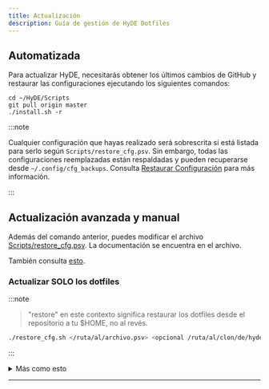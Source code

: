 ```yaml
---
title: Actualización
description: Guía de gestión de HyDE Dotfiles
---
```


## Automatizada

Para actualizar HyDE, necesitarás obtener los últimos cambios de GitHub y restaurar las configuraciones ejecutando los siguientes comandos:

```shell
cd ~/HyDE/Scripts
git pull origin master
./install.sh -r
```

:::note

Cualquier configuración que hayas realizado será sobrescrita si está listada para serlo según `Scripts/restore_cfg.psv`.
Sin embargo, todas las configuraciones reemplazadas están respaldadas y pueden recuperarse desde `~/.config/cfg_backups`.
Consulta [Restaurar Configuración](/hyde/installation/restore/) para más información.

:::

## Actualización avanzada y manual

Además del comando anterior, puedes modificar el archivo [Scripts/restore_cfg.psv](https://github.com/HyDE-Project/HyDE/blob/master/Scripts/restore_cfg.psv). La documentación se encuentra en el archivo.

También consulta [esto](../resources/restore.md).

### Actualizar SOLO los dotfiles

:::note

> "restore" en este contexto significa restaurar los dotfiles desde el repositorio a tu $HOME, no al revés.

```sh
./restore_cfg.sh </ruta/al/archivo.psv> <opcional /ruta/al/clon/de/hyde>
```

:::

<details>
<summary>Más como esto</summary>

```sh
cd ~/HyDE/Scripts
./restore_cfg.sh ./restore_cfg.psv
```

</details>

---
